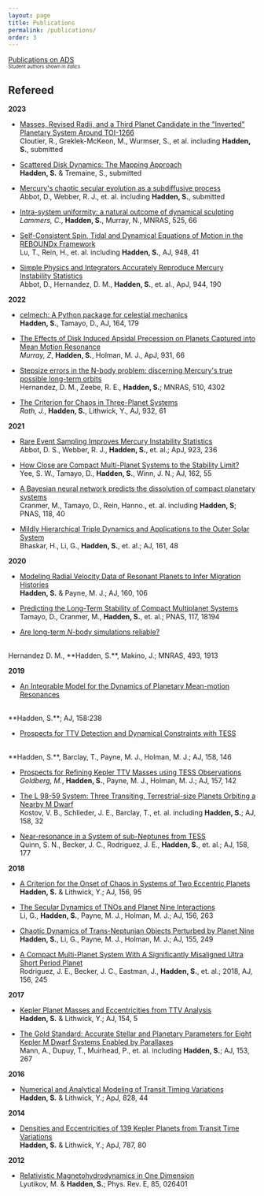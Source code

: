 ```yaml
---
layout: page
title: Publications
permalink: /publications/
order: 3
---
```


[Publications on ADS](https://ui.adsabs.harvard.edu/search/q=orcid%3A0000-0002-1032-0783&sort=date+desc)
<br>
<sub><sup>Student authors shown in *italics*</sup></sub>

Refereed
--------
**2023**

- [Masses, Revised Radii, and a Third Planet Candidate in the "Inverted" Planetary System Around TOI-1266](https://arxiv.org/abs/2310.13496)
<br>Cloutier, R., Greklek-McKeon, M., Wurmser, S., et al. including  **Hadden, S.**, submitted

- [Scattered Disk Dynamics: The Mapping Approach](https://arxiv.org/abs/2309.00684)
<br>**Hadden, S.** & Tremaine, S., submitted

- [Mercury's chaotic secular evolution as a subdiffusive process](https://arxiv.org/abs/2306.11870)
<br>Abbot, D., Webber, R. J., et. al. including  **Hadden, S.**, submitted

- [Intra-system uniformity: a natural outcome of dynamical sculpting](https://ui.adsabs.harvard.edu/abs/2023arXiv230402634L/abstract)
<br>*Lammers, C.*, **Hadden, S.**, Murray, N., MNRAS, 525, 66

- [Self-Consistent Spin, Tidal and Dynamical Equations of Motion in the REBOUNDx Framework](https://ui.adsabs.harvard.edu/abs/2023arXiv230300006L/abstract)
<br>Lu, T., Rein, H., et. al. including **Hadden, S.**, AJ, 948, 41

- [Simple Physics and Integrators Accurately Reproduce Mercury Instability Statistics](https://ui.adsabs.harvard.edu/abs/2023ApJ...944..190A/abstract)
<br>Abbot, D., Hernandez, D. M., **Hadden, S.**, et. al., ApJ, 944, 190 

**2022**

 - [celmech: A Python package for celestial mechanics](https://ui.adsabs.harvard.edu/abs/2022arXiv220510385H/abstract)
<br> **Hadden, S.**, Tamayo, D., AJ, 164, 179

 - [The Effects of Disk Induced Apsidal Precession on Planets Captured into Mean Motion Resonance](https://ui.adsabs.harvard.edu/abs/2022ApJ...931...66M/abstract)
<br> *Murray, Z*,  **Hadden, S.**,  Holman, M. J., ApJ, 931, 66 

 - [Stepsize errors in the N-body problem: discerning Mercury's true possible long-term orbits](https://ui.adsabs.harvard.edu/abs/2022MNRAS.510.4302H/abstract)
<br> Hernandez, D. M., Zeebe, R. E.,  **Hadden, S.**; MNRAS, 510, 4302

 - [The Criterion for Chaos in Three-Planet Systems](https://ui.adsabs.harvard.edu/abs/2021arXiv211002956R/abstract)
<br> *Rath, J.*,  **Hadden, S.**,  Lithwick, Y., AJ, 932, 61

**2021**

 - [Rare Event Sampling Improves Mercury Instability Statistics](https://ui.adsabs.harvard.edu/abs/2021ApJ...923..236A/abstract)
<br> Abbot, D. S.,  Webber, R. J.,  **Hadden, S.**, et. al.; ApJ, 923, 236

 - [How Close are Compact Multi-Planet Systems to the Stability Limit?](https://ui.adsabs.harvard.edu/abs/2021arXiv210506338Y/abstract)
<br> Yee, S. W.,  Tamayo, D.,  **Hadden, S.**,  Winn, J. N.; AJ, 162, 55

 - [A Bayesian neural network predicts the dissolution of compact planetary systems](https://www.pnas.org/content/118/40/e2026053118)
<br> Cranmer, M.,  Tamayo, D.,  Rein, Hanno., et. al. including  **Hadden, S**; PNAS, 118, 40

 - [Mildly Hierarchical Triple Dynamics and Applications to the Outer Solar System](https://ui.adsabs.harvard.edu/abs/2021AJ....161...48B/abstract)
<br> Bhaskar, H.,  Li, G.,  **Hadden, S.**, et. al.; AJ, 161, 48

**2020**

 - [Modeling Radial Velocity Data of Resonant Planets to Infer Migration Histories](https://ui.adsabs.harvard.edu/abs/2020AJ....160..106H/abstract)
<br> **Hadden, S.**  & Payne, M. J.; AJ, 160, 106

 - [Predicting the Long-Term Stability of Compact Multiplanet Systems](https://ui.adsabs.harvard.edu/abs/2020PNAS..11718194T/abstract)
<br> Tamayo, D., Cranmer, M., **Hadden, S.**, et. al.; PNAS, 117, 18194

 - [Are long-term *N*-body simulations reliable?](https://ui.adsabs.harvard.edu/abs/2020MNRAS.tmp..426H/abstract)
<br>
Hernandez D. M., **Hadden, S.**, Makino, J.; MNRAS, 493, 1913

**2019**
 - [An Integrable Model for the Dynamics of Planetary Mean-motion Resonances](https://ui.adsabs.harvard.edu/abs/2019AJ....158..238H/abstract)
<br>
**Hadden, S.**; AJ, 158:238

 - [Prospects for TTV Detection and Dynamical Constraints with TESS](https://ui.adsabs.harvard.edu/abs/2019AJ....158..146H/abstract)
<br>
**Hadden, S.**, Barclay, T., Payne, M. J., Holman, M. J.; AJ, 158, 146

 - [Prospects for Refining Kepler TTV Masses using TESS Observations](https://ui.adsabs.harvard.edu/abs/2019AJ....157..142G/abstract)
<br> *Goldberg, M.*, **Hadden, S.**, Payne, M. J., Holman, M. J.; AJ, 157, 142

 - [The L 98-59 System: Three Transiting, Terrestrial-size Planets Orbiting a Nearby M Dwarf](https://ui.adsabs.harvard.edu/abs/2019AJ....158...32K/abstract)
<br> Kostov, V. B., Schlieder, J. E., Barclay, T., et. al. including **Hadden, S.**; AJ, 158, 32

 - [Near-resonance in a System of sub-Neptunes from TESS](https://ui.adsabs.harvard.edu/abs/2019AJ....158..177Q/abstract)
<br>Quinn, S. N., Becker, J. C., Rodriguez, J. E., **Hadden, S.**, et. al.; AJ, 158, 177

**2018**

 - [A Criterion for the Onset of Chaos in Systems of Two Eccentric Planets](https://ui.adsabs.harvard.edu/abs/2018AJ....156...95H/abstract)
<br>**Hadden, S.** & Lithwick, Y.; AJ, 156, 95

 - [The Secular Dynamics of TNOs and Planet Nine Interactions](https://ui.adsabs.harvard.edu/abs/2018AJ....156..263L/abstract)
<br> Li, G., **Hadden, S.**, Payne, M. J., Holman, M. J.; AJ, 156, 263

 - [Chaotic Dynamics of Trans-Neptunian Objects Perturbed by Planet Nine](https://ui.adsabs.harvard.edu/abs/2018AJ....155..249H/abstract)
<br> **Hadden, S.**, Li, G., Payne, M. J., Holman,  M. J.; AJ, 155, 249

 - [A Compact Multi-Planet System With A Significantly Misaligned Ultra Short Period Planet](https://ui.adsabs.harvard.edu/abs/2018AJ....156..245R/abstract)
<br> Rodriguez, J. E., Becker, J. C., Eastman, J., **Hadden, S.**, et. al.; 2018, AJ, 156, 245

**2017**

 - [Kepler Planet Masses and Eccentricities from TTV Analysis](https://ui.adsabs.harvard.edu/abs/2017AJ....154....5H/abstract) 
<br>**Hadden, S.** & Lithwick, Y.; AJ, 154, 5

 - [The Gold Standard: Accurate Stellar and Planetary Parameters for Eight Kepler M Dwarf Systems Enabled by Parallaxes](https://ui.adsabs.harvard.edu/abs/2017AJ....153..267M/abstract)
<br>Mann, A., Dupuy, T., Muirhead, P., et. al. including **Hadden, S.**;  AJ, 153, 267

**2016**

 - [Numerical and Analytical Modeling of Transit Timing Variations](https://ui.adsabs.harvard.edu/abs/2016ApJ...828...44H/abstract)
<br>**Hadden, S.** & Lithwick, Y.; ApJ, 828, 44

**2014**

- [Densities and Eccentricities of 139 Kepler Planets from Transit Time Variations](https://ui.adsabs.harvard.edu/abs/2014ApJ...787...80H/abstract)
<br>**Hadden, S.** & Lithwick, Y.; ApJ, 787, 80	

**2012**

- [Relativistic Magnetohydrodynamics in One Dimension](https://ui.adsabs.harvard.edu/abs/2012PhRvE..85b6401L/abstract)
<br>  Lyutikov, M. & **Hadden, S.**; Phys. Rev. E, 85, 026401




